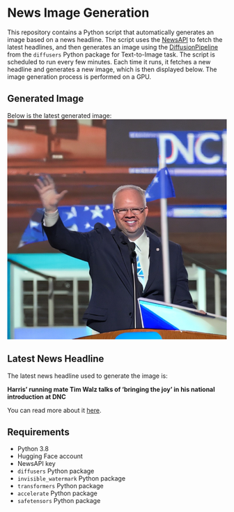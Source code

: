 # News Image Generation
This repository contains a Python script that automatically generates an image based on a news headline. The script uses the [NewsAPI](https://newsapi.org/) to fetch the latest headlines, and then generates an image using the [DiffusionPipeline](https://github.com/huggingface/diffusers) from the `diffusers` Python package for Text-to-Image task.
The script is scheduled to run every few minutes. Each time it runs, it fetches a new headline and generates a new image, which is then displayed below. The image generation process is performed on a GPU.

## Generated Image
Below is the latest generated image:
![Generated Image](image.png)

## Latest News Headline
The latest news headline used to generate the image is:

**Harris’ running mate Tim Walz talks of ‘bringing the joy’ in his national introduction at DNC**

You can read more about it [here](https://news.google.com/rss/articles/CBMirwFBVV95cUxOS0J0anlIdHVtck1Ra2xJOFNENWJEMHNHS0lrYVVqVklIdFN0Umg0MXhfY0NsaEZZSDBLVDFmUWRhTHkxUG5FUUN5bjRMUzA2SmpURWtSa1ZFWTFoS2s4NmVNUUNobGRzcjdrWXNybTlvVXlFcmNfamw1aXRFV2FkRTB4SDFLMm1GNDRiaG9aOVdIT2c1ckk2VC1PdFgwUTRBTVA0eXFOUGc2VDZrUjF3?oc=5).

## Requirements
- Python 3.8
- Hugging Face account
- NewsAPI key
- `diffusers` Python package
- `invisible_watermark` Python package
- `transformers` Python package
- `accelerate` Python package
- `safetensors` Python package

